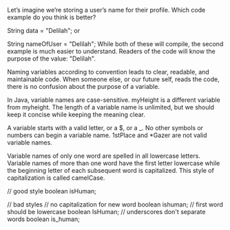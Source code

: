 Let’s imagine we’re storing a user’s name for their profile. Which code example do you think is better?

String data = "Delilah";
or

String nameOfUser = "Delilah";
While both of these will compile, the second example is much easier to understand. Readers of the code will know the purpose of the value: "Delilah".

Naming variables according to convention leads to clear, readable, and maintainable code. When someone else, or our future self, reads the code, there is no confusion about the purpose of a variable.

In Java, variable names are case-sensitive. myHeight is a different variable from myheight. The length of a variable name is unlimited, but we should keep it concise while keeping the meaning clear.

A variable starts with a valid letter, or a $, or a _. No other symbols or numbers can begin a variable name. 1stPlace and *Gazer are not valid variable names.

Variable names of only one word are spelled in all lowercase letters. Variable names of more than one word have the first letter lowercase while the beginning letter of each subsequent word is capitalized. This style of capitalization is called camelCase.

// good style
boolean isHuman;

// bad styles
// no capitalization for new word
boolean ishuman;
// first word should be lowercase
boolean IsHuman;
// underscores don't separate words
boolean is_human;
